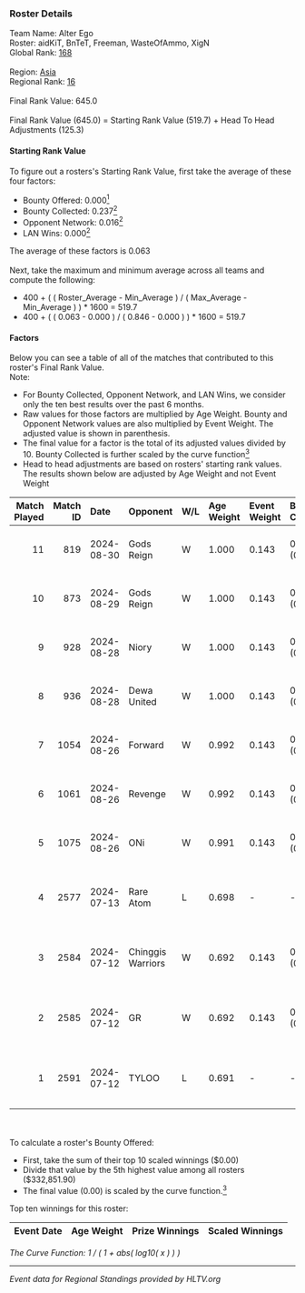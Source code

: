 ### Roster Details<br />
Team Name: Alter Ego<br />
Roster: aidKiT, BnTeT, Freeman, WasteOfAmmo, XigN<br />
Global Rank: [168](../../standings_global_2024_09_26.md)<br />
<br />
Region: [Asia]( ../../standings_asia_2024_09_26.md)<br />
Regional Rank: [16]( ../../standings_asia_2024_09_26.md)<br />
<br />
Final Rank Value:  645.0<br />
<br />
Final Rank Value (645.0) = Starting Rank Value (519.7) + Head To Head Adjustments (125.3)<br />

#### Starting Rank Value<br />
To figure out a rosters's Starting Rank Value, first take the average of these four factors:<br />
- Bounty Offered: 0.000[<sup>1</sup>](#table2)
- Bounty Collected: 0.237[<sup>2</sup>](#table1)
- Opponent Network: 0.016[<sup>2</sup>](#table1)
- LAN Wins: 0.000[<sup>2</sup>](#table1)

The average of these factors is 0.063<br />
<br />
Next, take the maximum and minimum average across all teams and compute the following:<br />
- 400 + ( ( Roster_Average - Min_Average ) / ( Max_Average - Min_Average ) ) * 1600 = 519.7
- 400 + ( ( 0.063 - 0.000 ) / ( 0.846 - 0.000 ) ) * 1600 = 519.7


#### Factors<br />
Below you can see a table of all of the matches that contributed to this roster's Final Rank Value.<br />
Note:<br />

- For Bounty Collected, Opponent Network, and LAN Wins, we consider only the ten best results over the past 6 months.
- Raw values for those factors are multiplied by Age Weight. Bounty and Opponent Network values are also multiplied by Event Weight. The adjusted value is shown in parenthesis.
- The final value for a factor is the total of its adjusted values divided by 10. Bounty Collected is further scaled by the curve function[<sup>3</sup>](#curveFunction)
- Head to head adjustments are based on rosters' starting rank values. The results shown below are adjusted by Age Weight and not Event Weight
<span id="table1"></span><br />


| Match Played | Match ID | Date       | Opponent          | W/L | Age Weight | Event Weight | Bounty Collected | Opponent Network | LAN Wins  | H2H Adj. | Roster                                       |
| -: | -: | :- | :- | :- | :- | :- | :- | :- | :- | -: | :- |
|           11 |      819 | 2024-08-30 | Gods Reign        | W   | 1.000      | 0.143        | 0.016 (0.002)    | 0.263 (0.038)    | 0 (0.000) |    18.60 | aidKiT, BnTeT, Freeman, WasteOfAmmo, XigN    |
|           10 |      873 | 2024-08-29 | Gods Reign        | W   | 1.000      | 0.143        | 0.016 (0.002)    | 0.263 (0.038)    | 0 (0.000) |    19.64 | aidKiT, BnTeT, Freeman, WasteOfAmmo, XigN    |
|            9 |      928 | 2024-08-28 | Niory             | W   | 1.000      | 0.143        | 0.000 (0.000)    | 0.114 (0.016)    | 0 (0.000) |    12.04 | aidKiT, BnTeT, Freeman, WasteOfAmmo, XigN    |
|            8 |      936 | 2024-08-28 | Dewa United       | W   | 1.000      | 0.143        | 0.001 (0.000)    | 0.038 (0.005)    | 0 (0.000) |    11.28 | aidKiT, BnTeT, Freeman, WasteOfAmmo, XigN    |
|            7 |     1054 | 2024-08-26 | Forward           | W   | 0.992      | 0.143        | 0.000 (0.000)    | 0.038 (0.005)    | 0 (0.000) |    11.97 | aidKiT, BnTeT, Freeman, WasteOfAmmo, XigN    |
|            6 |     1061 | 2024-08-26 | Revenge           | W   | 0.992      | 0.143        | 0.000 (0.000)    | 0.076 (0.011)    | 0 (0.000) |    12.67 | aidKiT, BnTeT, Freeman, WasteOfAmmo, XigN    |
|            5 |     1075 | 2024-08-26 | ONi               | W   | 0.991      | 0.143        | 0.000 (0.000)    | 0.114 (0.016)    | 0 (0.000) |    12.39 | aidKiT, BnTeT, Freeman, WasteOfAmmo, XigN    |
|            4 |     2577 | 2024-07-13 | Rare Atom         | L   | 0.698      | -            | -                | -                | -         |    -3.75 | BnTeT, Freeman, splashske, WasteOfAmmo, XigN |
|            3 |     2584 | 2024-07-12 | Chinggis Warriors | W   | 0.692      | 0.143        | 0.011 (0.001)    | 0.161 (0.016)    | 0 (0.000) |    18.22 | BnTeT, Freeman, splashske, WasteOfAmmo, XigN |
|            2 |     2585 | 2024-07-12 | GR                | W   | 0.692      | 0.143        | 0.004 (0.000)    | 0.162 (0.016)    | 0 (0.000) |    14.78 | BnTeT, Freeman, splashske, WasteOfAmmo, XigN |
|            1 |     2591 | 2024-07-12 | TYLOO             | L   | 0.691      | -            | -                | -                | -         |    -2.51 | BnTeT, Freeman, splashske, WasteOfAmmo, XigN |

<br />
<span id="table2"></span><br />
To calculate a roster's Bounty Offered:<br />

- First, take the sum of their top 10 scaled winnings ($0.00)
- Divide that value by the 5th highest value among all rosters ($332,851.90)
- The final value (0.00) is scaled by the curve function.[<sup>3</sup>](#curveFunction)

Top ten winnings for this roster:<br />

| Event Date | Age Weight | Prize Winnings | Scaled Winnings |
| :- | -: | :- | :- |


<span id="curveFunction"></span>_The Curve Function: 1 / ( 1 + abs( log10( x ) ) )_<br />

---
_Event data for Regional Standings provided by HLTV.org_<br />
